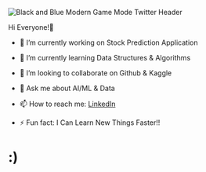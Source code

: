 
![Black and Blue Modern Game Mode Twitter Header](https://github.com/IAMSAGAYAABINESH/IAMSAGAYAABINESH/assets/76099682/ec50fb95-3816-48e9-9d6c-905334bbad21)

Hi Everyone!👋

- 🔭 I’m currently working on Stock Prediction Application
- 🌱 I’m currently learning Data Structures & Algorithms
- 👯 I’m looking to collaborate on Github & Kaggle
- 💬 Ask me about AI/ML & Data
- 📫 How to reach me:
  [LinkedIn](https://www.linkedin.com/in/sagaya-abinesh-r-970b84216/)
  
- ⚡ Fun fact: I Can Learn New Things Faster!!

<h1>:)</h1>

